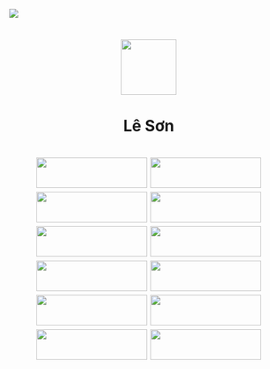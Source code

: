 ![](https://github.com/user-attachments/assets/4fafdbc6-ee96-446e-8451-58dd2922b4bd)
<h1 align="center"><picture><img src="https://github.com/user-attachments/assets/49ef9bd7-17b0-4ed4-9e14-af5ad455e079" width="100" height="100"/></picture></h1>
<h1 align="center">Lê Sơn</h1>

<h1 align="center">
  <picture><a href="https://www.youtube.com/@AdmUIPersonalLeSon"><img src="https://github.com/user-attachments/assets/9c34d2ce-5ff4-46b8-bac1-ffdb9a5a5555" width="200" height="55"/></a></picture>
  <picture><a href="https://www.facebook.com/leson19692000"><img src="https://github.com/user-attachments/assets/154f2971-d6af-483c-b840-4646c6669d13" width="200" height="55"/></a></picture>
  <picture><a href="https://www.instagram.com/leson19692000/"><img src="https://github.com/user-attachments/assets/e8d5c1c8-d770-4060-851e-1817cea236cb" width="200" height="55"/></a></picture>
  <picture><a href="https://www.tiktok.com/@leson19692000"><img src="https://github.com/user-attachments/assets/003f48c0-ed91-49e6-8a3c-92b8a48bc23c" width="200" height="55"/></a></picture>
  <picture><a href="https://open.spotify.com/user/31wtl5m43ag2ihupsjlb4kbtjl2q"><img src="https://github.com/user-attachments/assets/beee6eaf-67d4-4761-906c-6f2a3b35ad40" width="200" height="55"/></a></picture>
  <picture><a href="https://www.twitch.tv/leson19692000"><img src="https://github.com/user-attachments/assets/561fec21-269a-477a-9092-f28cd3cac981" width="200" height="55"/></a></picture>
  <picture><a href="https://x.com/leson1969_"><img src="https://github.com/user-attachments/assets/bc16c625-524b-47ff-887a-4b550c8283bf" width="200" height="55"/></a></picture>
  <picture><a href="https://www.linkedin.com/in/l%C3%AA-s%C6%A1n-%E2%80%8E-a30548285/"><img src="https://github.com/user-attachments/assets/343d91dc-c400-463e-b1ff-5629050944a1" width="200" height="55"/></a></picture>
  <picture><a href="https://www.pinterest.com/leson1969_/"><img src="https://github.com/user-attachments/assets/e96ce5fd-6ca7-4339-bf87-8dbc4a4a9b75" width="200" height="55"/></a></picture>
  <picture><a href="https://www.reddit.com/user/leson19692000/"><img src="https://github.com/user-attachments/assets/4595ac1d-a179-42d4-ba10-d02835da68f5" width="200" height="55"/></a></picture>
  <picture><a href="https://www.patreon.com/leson19692000/"><img src="https://github.com/user-attachments/assets/ca94363d-5e84-4845-9939-4191ca0918fb" width="200" height="55"/></a></picture>
  <picture><img src="https://github.com/user-attachments/assets/87edc04c-33db-442f-b772-38cb13022b62" width="200" height="55"/></picture>
</h1>
